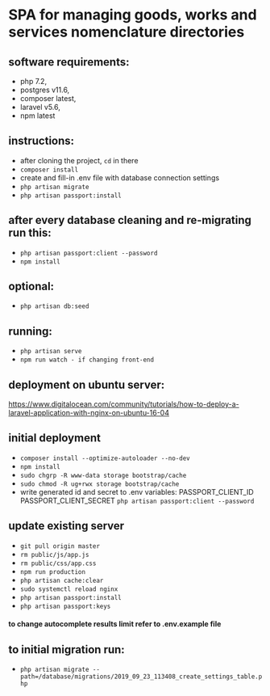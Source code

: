 # SPA for managing goods, works and services nomenclature directories
## software requirements:
- php 7.2,
- postgres v11.6,
- composer latest,
- laravel v5.6,
- npm latest

## instructions:
- after cloning the project, ``cd`` in there
- ``composer install``
- create and fill-in .env file with database connection settings
- ``php artisan migrate``
- ``php artisan passport:install``
## after every database cleaning and re-migrating run this:
- ``php artisan passport:client --password``
- ``npm install``

## optional:
- ``php artisan db:seed``

## running:
- ``php artisan serve``
- ``npm run watch - if changing front-end``

## deployment on ubuntu server:
https://www.digitalocean.com/community/tutorials/how-to-deploy-a-laravel-application-with-nginx-on-ubuntu-16-04

## initial deployment
- ``composer install --optimize-autoloader --no-dev``
- ``npm install``
- ``sudo chgrp -R www-data storage bootstrap/cache``
- ``sudo chmod -R ug+rwx storage bootstrap/cache``
- write generated id and secret to .env variables: PASSPORT_CLIENT_ID PASSPORT_CLIENT_SECRET
``php artisan passport:client --password``

## update existing server
- ``git pull origin master``
- ``rm public/js/app.js``
- ``rm public/css/app.css``
- ``npm run production``
- ``php artisan cache:clear``
- ``sudo systemctl reload nginx``
- ``php artisan passport:install``
- ``php artisan passport:keys``

#### to change autocomplete results limit refer to .env.example file

## to initial migration run:
- ``php artisan migrate --path=/database/migrations/2019_09_23_113408_create_settings_table.php``